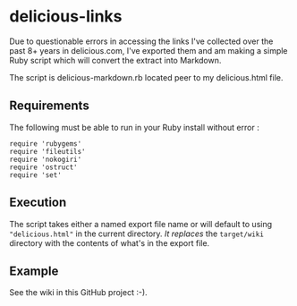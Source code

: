 delicious-links
===============

Due to questionable errors in accessing the links I've collected over
the past 8+ years in delicious.com, I've exported them and am making
a simple Ruby script which will convert the extract into Markdown.

The script is delicious-markdown.rb located peer to my delicious.html
file.

## Requirements ##

The following must be able to run in your Ruby install without error :

	require 'rubygems'
	require 'fileutils'
	require 'nokogiri'
	require 'ostruct'
	require 'set'


## Execution ##

The script takes either a named export file name or will default to
using `"delicious.html"` in the current directory.  *It replaces* the
`target/wiki` directory with the contents of what's in the export file.


## Example ##

See the wiki in this GitHub project :-).

